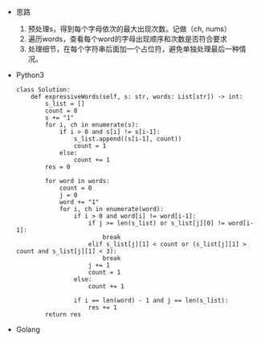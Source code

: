 + 思路
  1. 预处理s，得到每个字母依次的最大出现次数。记做（ch, nums）
  2. 遍历words，查看每个word的字母出现顺序和次数是否符合要求
  3. 处理细节，在每个字符串后面加一个占位符，避免单独处理最后一种情况。

+ Python3

  ```python3
  class Solution:
      def expressiveWords(self, s: str, words: List[str]) -> int:
          s_list = []
          count = 0
          s += "1"
          for i, ch in enumerate(s):
              if i > 0 and s[i] != s[i-1]:
                  s_list.append((s[i-1], count))
                  count = 1
              else:
                  count += 1
          res = 0
  
          for word in words:
              count = 0
              j = 0
              word += "1"
              for i, ch in enumerate(word):
                  if i > 0 and word[i] != word[i-1]:
                      if j >= len(s_list) or s_list[j][0] != word[i-1]:
                          break
                      elif s_list[j][1] < count or (s_list[j][1] > count and s_list[j][1] < 3):
                          break
                      j += 1
                      count = 1
                  else:
                      count += 1
  
                  if i == len(word) - 1 and j == len(s_list):
                      res += 1
          return res
  ```
    
+ Golang

  ```golang
  
  ```

  
